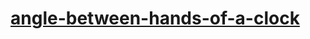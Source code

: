 # [angle-between-hands-of-a-clock](https://leetcode-cn.com/problems/angle-between-hands-of-a-clock)
